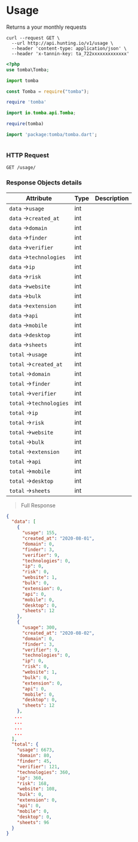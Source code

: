 # Usage

Returns a your monthly requests

```shell
curl --request GET \
  --url http://api.hunting.io/v1/usage \
  --header 'content-type: application/json' \
  --header 'x-tannin-key: ta_722xxxxxxxxxxxxx'
```

```php
<?php
use tomba\Tomba;

```

```python
import tomba

```

```javascript
const Tomba = require("tomba");

```

```ruby
require 'tomba'

```

```java
import io.tomba.api.Tomba;

```

```r
require(tomba)

```

```dart
import 'package:tomba/tomba.dart';

```

```powershell

```

### HTTP Request

`GET /usage/`

### Response Objects details

| Attribute                | Type   | Description |
| ------------------------ | ------ | ----------- |
| `data` ->`usage`         | int |             |
| `data` ->`created_at`    | int |             |
| `data` ->`domain`        | int |             |
| `data` ->`finder`        | int |             |
| `data` ->`verifier`      | int |             |
| `data` ->`technologies`  | int |             |
| `data` ->`ip`            | int |             |
| `data` ->`risk`          | int |             |
| `data` ->`website`       | int |             |
| `data` ->`bulk`          | int |             |
| `data` ->`extension`     | int |             |
| `data` ->`api`           | int |             |
| `data` ->`mobile`        | int |             |
| `data` ->`desktop`       | int |             |
| `data` ->`sheets`        | int |             |
| `total` ->`usage`        | int |             |
| `total` ->`created_at`   | int |             |
| `total` ->`domain`       | int |             |
| `total` ->`finder`       | int |             |
| `total` ->`verifier`     | int |             |
| `total` ->`technologies` | int |             |
| `total` ->`ip`           | int |             |
| `total` ->`risk`         | int |             |
| `total` ->`website`      | int |             |
| `total` ->`bulk`         | int |             |
| `total` ->`extension`    | int |             |
| `total` ->`api`          | int |             |
| `total` ->`mobile`       | int |             |
| `total` ->`desktop`      | int |             |
| `total` ->`sheets`       | int |             |

> Full Response

```json
{
  "data": [
    {
      "usage": 155,
      "created_at": "2020-08-01",
      "domain": 0,
      "finder": 3,
      "verifier": 9,
      "technologies": 0,
      "ip": 0,
      "risk": 0,
      "website": 1,
      "bulk": 0,
      "extension": 0,
      "api": 0,
      "mobile": 0,
      "desktop": 0,
      "sheets": 12
    },
    {
      "usage": 300,
      "created_at": "2020-08-02",
      "domain": 0,
      "finder": 3,
      "verifier": 9,
      "technologies": 0,
      "ip": 0,
      "risk": 0,
      "website": 1,
      "bulk": 0,
      "extension": 0,
      "api": 0,
      "mobile": 0,
      "desktop": 0,
      "sheets": 12
    },
   ...
   ...
   ...
   ...
  ],
  "total": {
    "usage": 6673,
    "domain": 80,
    "finder": 45,
    "verifier": 121,
    "technologies": 360,
    "ip": 360,
    "risk": 168,
    "website": 108,
    "bulk": 0,
    "extension": 0,
    "api": 0,
    "mobile": 0,
    "desktop": 0,
    "sheets": 96
  }
}
```
